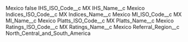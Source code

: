 <?xml version="1.0" encoding="UTF-8"?>
<CustomMetadata xmlns="http://soap.sforce.com/2006/04/metadata" xmlns:xsi="http://www.w3.org/2001/XMLSchema-instance" xmlns:xsd="http://www.w3.org/2001/XMLSchema">
    <label>Mexico</label>
    <protected>false</protected>
    <values>
        <field>IHS_ISO_Code__c</field>
        <value xsi:type="xsd:string">MX</value>
    </values>
    <values>
        <field>IHS_Name__c</field>
        <value xsi:type="xsd:string">Mexico</value>
    </values>
    <values>
        <field>Indices_ISO_Code__c</field>
        <value xsi:type="xsd:string">MX</value>
    </values>
    <values>
        <field>Indices_Name__c</field>
        <value xsi:type="xsd:string">Mexico</value>
    </values>
    <values>
        <field>MI_ISO_Code__c</field>
        <value xsi:type="xsd:string">MX</value>
    </values>
    <values>
        <field>MI_Name__c</field>
        <value xsi:type="xsd:string">Mexico</value>
    </values>
    <values>
        <field>Platts_ISO_Code__c</field>
        <value xsi:type="xsd:string">MX</value>
    </values>
    <values>
        <field>Platts_Name__c</field>
        <value xsi:type="xsd:string">Mexico</value>
    </values>
    <values>
        <field>Ratings_ISO_Code__c</field>
        <value xsi:type="xsd:string">MX</value>
    </values>
    <values>
        <field>Ratings_Name__c</field>
        <value xsi:type="xsd:string">Mexico</value>
    </values>
    <values>
        <field>Referral_Region__c</field>
        <value xsi:type="xsd:string">North_Central_and_South_America</value>
    </values>
</CustomMetadata>
